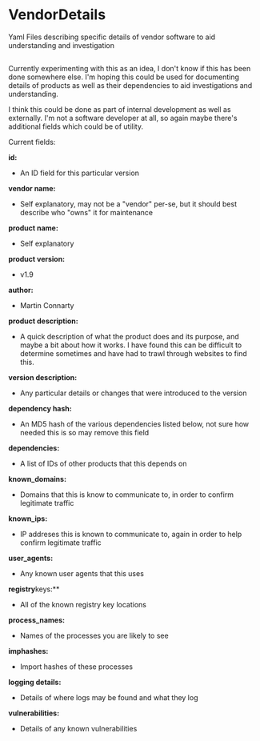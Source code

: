 # VendorDetails
Yaml Files describing specific details of vendor software to aid understanding and investigation

##
Currently experimenting with this as an idea, I don't know if this has been done somewhere else. I'm hoping this could be used for documenting details of products as well as their dependencies to aid investigations and understanding.

I think this could be done as part of internal development as well as externally. I'm not a software developer at all, so again maybe there's additional fields which could be of utility. 

Current fields:

**id:**
 -  An ID field for this particular version

**vendor name:**
  - Self explanatory, may not be a "vendor" per-se, but it should best describe who "owns" it for maintenance

**product name:**
- Self explanatory

**product version:**
- v1.9

**author:**
- Martin Connarty

**product description:**
- A quick description of what the product does and its purpose, and maybe a bit about how it works. I have found this can be difficult to determine sometimes and have had to trawl through websites to find this.

**version description:**
- Any particular details or changes that were introduced to the version

**dependency hash:**
- An MD5 hash of the various dependencies listed below, not sure how needed this is so may remove this field

**dependencies:**
  - A list of IDs of other products that this depends on
  
**known_domains:**
  - Domains that this is know to communicate to, in order to confirm legitimate traffic

**known_ips:**
  - IP addreses this is known to communicate to, again in order to help confirm legitimate traffic

**user_agents:**
  - Any known user agents that this uses

**registry**keys:**
  - All of the known registry key locations

**process_names:**
  - Names of the processes you are likely to see

**imphashes:**
  - Import hashes of these processes

**logging details:**
  - Details of where logs may be found and what they log

**vulnerabilities:**
  - Details of any known vulnerabilities
